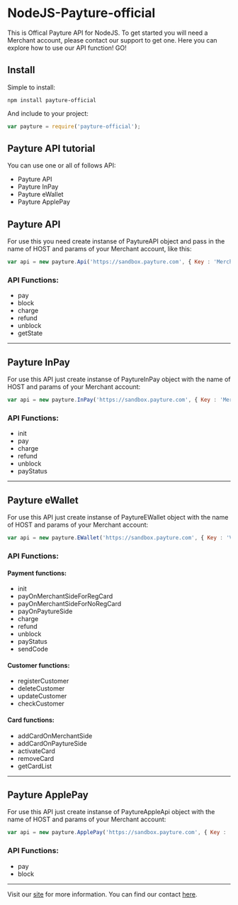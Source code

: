# NodeJS-Payture-official

This is Offical Payture API for NodeJS. To get started you will need a Merchant account, please contact our support to get one. Here you can explore how to use our API function! GO!

## Install
Simple to install:  
```npm
npm install payture-official
```
And include to your project:
```javascript
var payture = require('payture-official');
```


## Payture API tutorial
You can use one or all of follows API:

 * Payture API
 * Payture InPay
 * Payture eWallet
 * Payture ApplePay


## Payture API
For use this you need create instanse of PaytureAPI object and pass in the name of HOST and params of your Merchant account, like this:
```javascript
var api = new payture.Api('https://sandbox.payture.com', { Key : 'Merchant', Password : 123 });
```
### API Functions:
* pay
* block
* charge
* refund
* unblock
* getState

***
## Payture InPay
For use this API just create instanse of PaytureInPay object with the name of HOST and params of your Merchant account:
```javascript
var api = new payture.InPay('https://sandbox.payture.com', { Key : 'Merchant', Password : 123 });
```
### API Functions:
* init
* pay
* charge
* refund
* unblock
* payStatus

***

## Payture eWallet
For use this API just create instanse of PaytureEWallet object with the name of HOST and params of your Merchant account:
```javascript
var api = new payture.EWallet('https://sandbox.payture.com', { Key : 'VWMerchant', Password : 2645363 });
```

### API Functions:
#### Payment functions:
* init
* payOnMerchantSideForRegCard
* payOnMerchantSideForNoRegCard
* payOnPaytureSide
* charge
* refund
* unblock
* payStatus
* sendCode

#### Customer functions:
* registerCustomer
* deleteCustomer
* updateCustomer
* checkCustomer

#### Card functions:
* addCardOnMerchantSide
* addCardOnPaytureSide
* activateCard
* removeCard
* getCardList
***

## Payture ApplePay
For use this API just create instanse of PaytureAppleApi object with the name of HOST and params of your Merchant account:
```javascript
var api = new payture.ApplePay('https://sandbox.payture.com', { Key : 'VWMerchant', Password : 2645363 });
```
### API Functions:
* pay
* block

***


Visit our [site](http://payture.com/) for more information.
You can find our contact [here](http://payture.com/kontakty/).